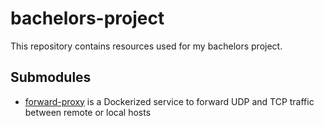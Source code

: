 # bachelors-project
This repository contains resources used for my bachelors project.


## Submodules

- [forward-proxy](https://github.com/andreaswachs/forward-proxy) is a Dockerized service to forward UDP and TCP traffic between remote or local hosts
